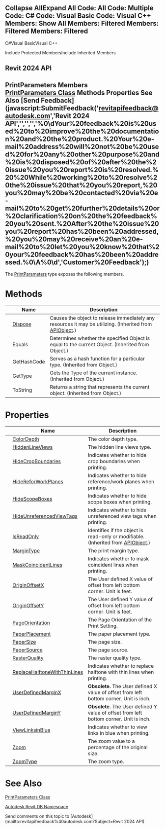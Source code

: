 ﻿

Collapse AllExpand All Code: All Code: Multiple Code: C# Code: Visual Basic Code: Visual C++  Members: Show All Members: Filtered Members: Filtered Members: Filtered   
---  
  
C#Visual BasicVisual C++

Include Protected MembersInclude Inherited Members

Revit 2024 API  
---  
PrintParameters Members  
[PrintParameters Class](59e6cfe9-b1e8-70c0-814b-ee69c8fca411.md) Methods Properties See Also [Send Feedback](javascript:SubmitFeedback\('revitapifeedback@autodesk.com','Revit 2024 API','','','','%0\\dYour%20feedback%20is%20used%20to%20improve%20the%20documentation%20and%20the%20product.%20Your%20e-mail%20address%20will%20not%20be%20used%20for%20any%20other%20purpose%20and%20is%20disposed%20of%20after%20the%20issue%20you%20report%20is%20resolved.%20%20While%20working%20to%20resolve%20the%20issue%20that%20you%20report,%20you%20may%20be%20contacted%20via%20e-mail%20to%20get%20further%20details%20or%20clarification%20on%20the%20feedback%20you%20sent.%20After%20the%20issue%20you%20report%20has%20been%20addressed,%20you%20may%20receive%20an%20e-mail%20to%20let%20you%20know%20that%20your%20feedback%20has%20been%20addressed.%0\\A%0\\d','Customer%20Feedback'\);)  
---  
  
The [PrintParameters](59e6cfe9-b1e8-70c0-814b-ee69c8fca411.md) type exposes the following members.

# Methods

|  | Name | Description |
| --- | --- | --- |
|  | [Dispose](7c03212a-b587-1c89-3912-efea0d2619c5.md) | Causes the object to release immediately any resources it may be utilizing. (Inherited from [APIObject](beb86ef5-39ad-3f0d-0cd9-0c929387a2bb.md).) |
|  | Equals | Determines whether the specified Object is equal to the current Object. (Inherited from Object.) |
|  | GetHashCode | Serves as a hash function for a particular type.  (Inherited from Object.) |
|  | GetType | Gets the Type of the current instance. (Inherited from Object.) |
|  | ToString | Returns a string that represents the current object. (Inherited from Object.) |
  
# Properties

|  | Name | Description |
| --- | --- | --- |
|  | [ColorDepth](40291119-d43c-8246-053c-53bcac86813f.md) | The color depth type. |
|  | [HiddenLineViews](9c3b73b4-0af6-00f7-01f2-2f5890c03e92.md) | The hidden line views type. |
|  | [HideCropBoundaries](af510710-7d98-b135-5e2d-e2368b45c978.md) | Indicates whether to hide crop boundaries when printing. |
|  | [HideReforWorkPlanes](a9a59188-02a7-51ea-754e-fafbd719272f.md) | Indicates whether to hide reference/work planes when printing. |
|  | [HideScopeBoxes](35cd76fc-ba75-7d6d-ca28-16b13f618f31.md) | Indicates whether to hide scope boxes when printing. |
|  | [HideUnreferencedViewTags](1906a8c6-a13e-8d93-7d79-11ba3c09fdb7.md) | Indicates whether to hide unreferenced view tags when printing. |
|  | [IsReadOnly](d516bcd2-a3fd-a578-58f6-f1add979bd07.md) | Identifies if the object is read-only or modifiable. (Inherited from [APIObject](beb86ef5-39ad-3f0d-0cd9-0c929387a2bb.md).) |
|  | [MarginType](82d48d94-0d91-9c48-efc7-f7d58c3da411.md) | The print margin type. |
|  | [MaskCoincidentLines](038e14ee-79d7-a8b7-3a99-676bebd8ec7b.md) | Indicates whether to mask coincident lines when printing. |
|  | [OriginOffsetX](f9393938-c372-3ac2-354e-68ec25ca3ecc.md) | The User defined X value of offset from left bottom corner. Unit is feet. |
|  | [OriginOffsetY](13d170ba-6415-f220-a557-7c24d201480c.md) | The User defined Y value of offset from left bottom corner. Unit is feet. |
|  | [PageOrientation](96d27272-150f-d3dc-475c-0f15584e2048.md) | The Page Orientation of the Print Setting. |
|  | [PaperPlacement](43c1cf71-3077-f72b-425a-f3e6173d2953.md) | The paper placement type. |
|  | [PaperSize](7a3778e5-6a20-2ac7-0986-60effa282194.md) | The page size. |
|  | [PaperSource](e3a46d35-cc18-9fb4-e325-fba0de25f471.md) | The page source. |
|  | [RasterQuality](dfdee0df-9201-00d0-ba97-afcc546e4ee3.md) | The raster quality type. |
|  | [ReplaceHalftoneWithThinLines](ebe646d0-c98f-915d-cf66-dde6fdf5d48c.md) | Indicates whether to replace halftone with thin lines when printing. |
|  | [UserDefinedMarginX](6767fbd3-bddd-f1f7-79b9-7f8a2b3cfcfa.md) | **Obsolete.** The User defined X value of offset from left bottom corner. Unit is inch. |
|  | [UserDefinedMarginY](272124bf-aa6c-e46e-eb54-0ea012536cf9.md) | **Obsolete.** The User defined Y value of offset from left bottom corner. Unit is inch. |
|  | [ViewLinksinBlue](8dcdb2b1-6898-da12-5f64-363e3216ce8d.md) | Indicates whether to view links in blue when printing. |
|  | [Zoom](e99b9873-6f26-f83b-18c3-ee2cea834775.md) | The zoom value to a percentage of the original size. |
|  | [ZoomType](cb2bd8d8-5080-61ed-1fda-fee4ca683a61.md) | The zoom type. |
  
# See Also

[PrintParameters Class](59e6cfe9-b1e8-70c0-814b-ee69c8fca411.md)

[Autodesk.Revit.DB Namespace](87546ba7-461b-c646-cbb1-2cb8f5bff8b2.md)

Send comments on this topic to [Autodesk](mailto:revitapifeedback%40autodesk.com?Subject=Revit 2024 API)